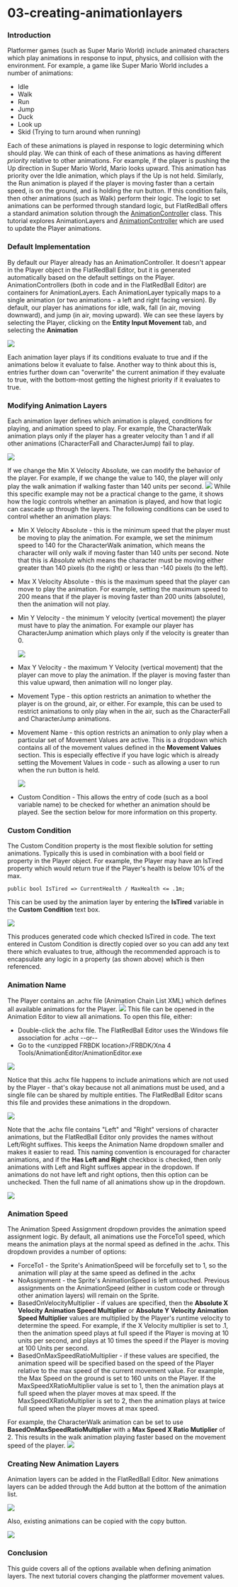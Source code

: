 # 03-creating-animationlayers

### Introduction

Platformer games (such as Super Mario World) include animated characters which play animations in response to input, physics, and collision with the environment. For example, a game like Super Mario World includes a number of animations:

* Idle
* Walk
* Run
* Jump
* Duck
* Look up
* Skid (Trying to turn around when running)

Each of these animations is played in response to logic determining which should play. We can think of each of these animations as having different _priority_ relative to other animations. For example, if the player is pushing the Up direction in Super Mario World, Mario looks upward. This animation has priority over the Idle animation, which plays if the Up is not held. Similarly, the Run animation is played if the player is moving faster than a certain speed, is on the ground, and is holding the run button. If this condition fails, then other animations (such as Walk) perform their logic. The logic to set animations can be performed through standard logic, but FlatRedBall offers a standard animation solution through the [AnimationController](../../../api/flatredball/graphics/animation/animationcontroller.md) class. This tutorial explores AnimationLayers and [AnimationController](../../../api/flatredball/graphics/animation/animationcontroller.md) which are used to update the Player animations.

###

### Default Implementation

By default our Player already has an AnimationController. It doesn't appear in the Player object in the FlatRedBall Editor, but it is generated automatically based on the default settings on the Player. AnimationControllers (both in code and in the FlatRedBall Editor) are containers for AnimationLayers. Each AnimationLayer typically maps to a single animation (or two animations - a left and right facing version). By default, our player has animations for idle, walk, fall (in air, moving downward), and jump (in air, moving upward). We can see these layers by selecting the Player, clicking on the **Entity Input Movement** tab, and selecting the **Animation**

![](../../../../media/2023-02-img\_63e26f184ed36.png)

Each animation layer plays if its conditions evaluate to true and if the animations below it evaluate to false. Another way to think about this is, entries further down can "overwrite" the current animation if they evaluate to true, with the bottom-most getting the highest priority if it evaluates to true.

### Modifying Animation Layers

Each animation layer defines which animation is played, conditions for playing, and animation speed to play. For example, the CharacterWalk animation plays only if the player has a greater velocity than 1 and if all other animations (CharacterFall and CharacterJump) fail to play.

![](../../../../media/2023-02-img\_63e26fe527a06.png)

If we change the Min X Velocity Absolute, we can modify the behavior of the player. For example, if we change the value to 140, the player will only play the walk animation if walking faster than 140 units per second. [![](../../../../media/2021-03-07\_08-43-26.gif)](../../../../media/2021-03-07\_08-43-26.gif) While this specific example may not be a practical change to the game, it shows how the logic controls whether an animation is played, and how that logic can cascade up through the layers. The following conditions can be used to control whether an animation plays:

* Min X Velocity Absolute - this is the minimum speed that the player must be moving to play the animation. For example, we set the minimum speed to 140 for the CharacterWalk animation, which means the character will only walk if moving faster than 140 units per second. Note that this is _Absolute_ which means the character must be moving either greater than 140 pixels  (to the right) or less than -140 pixels (to the left).
* Max X Velocity Absolute - this is the maximum speed that the player can move to play the animation. For example, setting the maximum speed to 200 means that if the player is moving faster than 200 units (absolute), then the animation will not play.
*   Min Y Velocity - the minimum Y velocity (vertical movement) the player must have to play the animation. For example our player has CharacterJump animation which plays only if the velocity is greater than 0.

    ![](../../../../media/2023-02-img\_63e272ccc6ca9.png)
* Max Y Velocity - the maximum Y Velocity (vertical movement) that the player can move to play the animation. If the player is moving faster than this value upward, then animation will no longer play.
* Movement Type - this option restricts an animation to whether the player is on the ground, air, or either. For example, this can be used to restrict animations to only play when in the air, such as the CharacterFall and CharacterJump animations.
*   Movement Name - this option restricts an animation to only play when a particular set of Movement Values are active. This is a dropdown which contains all of the movement values defined in the **Movement Values** section. This is especially effective if you have logic which is already setting the Movement Values in code - such as allowing a user to run when the run button is held.

    ![](../../../../media/2023-02-img\_63e2746de5bba.png)
* Custom Condition - This allows the entry of code (such as a bool variable name) to be checked for whether an animation should be played. See the section below for more information on this property.

### Custom Condition

The Custom Condition property is the most flexible solution for setting animations. Typically this is used in combination with a bool field or property in the Player object. For example, the Player may have an IsTired property which would return true if the Player's health is below 10% of the max.

```
public bool IsTired => CurrentHealth / MaxHealth <= .1m;
```

This can be used by the animation layer by entering the **IsTired** variable in the **Custom Condition** text box.

![](../../../../media/2023-02-img\_63e2762263a37.png)

This produces generated code which checked IsTired in code. The text entered in Custom Condition is directly copied over so you can add any text there which evaluates to true, although the recommended approach is to encapsulate any logic in a property (as shown above) which is then referenced.

### Animation Name

The Player contains an .achx file (Animation Chain List XML) which defines all available animations for the Player. ![](../../../../media/2023-02-img\_63e2772a7e27e.png) This file can be opened in the Animation Editor to view all animations. To open this file, either:

* Double-click the .achx file. The FlatRedBall Editor uses the Windows file association for .achx --or--
* Go to the \<unzipped FRBDK location>/FRBDK/Xna 4 Tools/AnimationEditor/AnimationEditor.exe

![](../../../../media/2023-02-img\_63e277bb4069f.png)

Notice that this .achx file happens to include animations which are not used by the Player - that's okay because not all animations must be used, and a single file can be shared by multiple entities. The FlatRedBall Editor scans this file and provides these animations in the dropdown.

![](../../../../media/2023-02-img\_63e279776e780.png)

Note that the .achx file contains "Left" and "Right" versions of character animations, but the FlatRedBall Editor only provides the names without Left/Right suffixes. This keeps the Animation Name dropdown smaller and makes it easier to read. This naming convention is encouraged for character animations, and if the **Has Left and Right** checkbox is checked, then only animations with Left and Right suffixes appear in the dropdown. If animations do not have left and right options, then this option can be unchecked. Then the full name of all animations show up in the dropdown.

![](../../../../media/2023-02-img\_63e27bf1a89fb.png)

### Animation Speed

The Animation Speed Assignment dropdown provides the animation speed assignment logic. By default, all animations use the ForceTo1 speed, which means the animation plays at the normal speed as defined in the .achx. This dropdown provides a number of options:

* ForceTo1 - the Sprite's AnimationSpeed will be forcefully set to 1, so the animation will play at the same speed as defined in the .achx
* NoAssignment - the Sprite's AnimationSpeed is left untouched. Previous assignments on the AnimationSpeed (either in custom code or through other animation layers) will remain on the Sprite.
* BasedOnVelocityMultiplier - if values are specified, then the **Absolute X Velocity Animation Speed Multiplier** or **Absolute Y Velocity Animation Speed Multiplier** values are multiplied by the Player's runtime velocity to determine the speed. For example, if the X Velocity multiplier is set to .1, then the animation speed plays at full speed if the Player is moving at 10 units per second, and plays at 10 times the speed if the Player is moving at 100 Units per second.
* BasedOnMaxSpeedRatioMultiplier - if these values are specified, the animation speed will be specified based on the speed of the Player relative to the max speed of the current movement value. For example, the Max Speed on the ground is set to 160 units on the Player. If the MaxSpeedXRatioMultiplier value is set to 1, then the animation plays at full speed when the player moves at max speed. If the MaxSpeedXRatioMultiplier is set to 2, then the animation plays at twice full speed when the player moves at max speed.

For example, the CharacterWalk animation can be set to use **BasedOnMaxSpeedRatioMultiplier** with a **Max Speed X Ratio Mutiplier** of 2. This results in the walk animation playing faster based on the movement speed of the player. [![](../../../../media/2021-03-07\_09-55-20.gif)](../../../../media/2021-03-07\_09-55-20.gif)

### Creating New Animation Layers

Animation layers can be added in the FlatRedBall Editor. New animations layers can be added through the Add button at the bottom of the animation list.

![](../../../../media/2023-02-img\_63e283b2c849d.png)

Also, existing animations can be copied with the copy button.

![](../../../../media/2023-02-img\_63e283d21f873.png)

### Conclusion

This guide covers all of the options available when defining animation layers. The next tutorial covers changing the platformer movement values.
